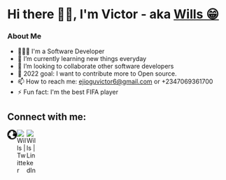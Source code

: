 # Hi there 👋🏽, I'm Victor - aka [Wills 😁][website]

### About Me
- 🙎🏽‍♂️ I'm a Software Developer
- 🌱 I’m currently learning new things everyday
- 👯 I’m looking to collaborate other software developers
- 🥅 2022 goal: I want to contribute more to Open source.
- 📫 How to reach me: [ejioguvictor6@gmail.com][email] or +2347069361700
- ⚡ Fun fact: I'm the best FIFA player

## Connect with me:

[<img align="left" alt="Wills | Twitter" width="22px" color="#007679" src="https://raw.githubusercontent.com/iconic/open-iconic/master/svg/globe.svg" />][website]
[<img align="left" alt="Wills | Twitter" width="22px" color="#007679" src="https://cdn.jsdelivr.net/npm/simple-icons@v3/icons/twitter.svg" />][twitter]
[<img align="left" alt="Wills | LinkedIn" width="22px" color="#007679" src="https://cdn.jsdelivr.net/npm/simple-icons@v3/icons/linkedin.svg" />][linkedin]

<br/>
<br/>

[website]: https://wills-dev.github.io/Victor-portfolio/index.html
[twitter]: https://https://twitter.com/Willsssss_
[email]: mailto:ejioguvictor6@gmail.com
[linkedin]:https://www.linkedin.com/in/ejiogu-victor-4b594916a

<!--
**Wills-dev/Wills-dev** is a ✨ _special_ ✨ repository because its `README.md` (this file) appears on your GitHub profile.

Here are some ideas to get you started:

- 🔭 I’m currently working on ...
- 🌱 I’m currently learning ...
- 👯 I’m looking to collaborate on ...
- 🤔 I’m looking for help with ...
- 💬 Ask me about ...
- 📫 How to reach me: ...
- 😄 Pronouns: ...
- ⚡ Fun fact: ...
-->
